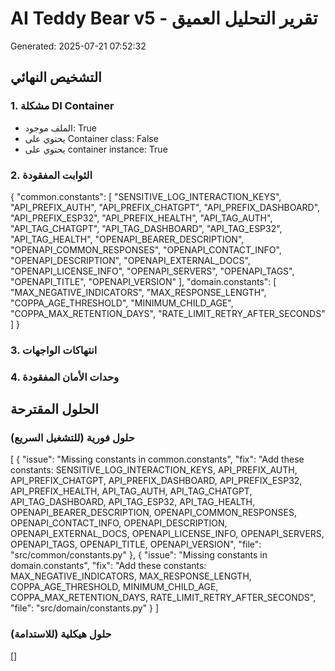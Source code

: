 # AI Teddy Bear v5 - تقرير التحليل العميق
Generated: 2025-07-21 07:52:32

## التشخيص النهائي

### 1. مشكلة DI Container
- الملف موجود: True
- يحتوي على Container class: False
- يحتوي على container instance: True

### 2. الثوابت المفقودة
{
  "common.constants": [
    "SENSITIVE_LOG_INTERACTION_KEYS",
    "API_PREFIX_AUTH",
    "API_PREFIX_CHATGPT",
    "API_PREFIX_DASHBOARD",
    "API_PREFIX_ESP32",
    "API_PREFIX_HEALTH",
    "API_TAG_AUTH",
    "API_TAG_CHATGPT",
    "API_TAG_DASHBOARD",
    "API_TAG_ESP32",
    "API_TAG_HEALTH",
    "OPENAPI_BEARER_DESCRIPTION",
    "OPENAPI_COMMON_RESPONSES",
    "OPENAPI_CONTACT_INFO",
    "OPENAPI_DESCRIPTION",
    "OPENAPI_EXTERNAL_DOCS",
    "OPENAPI_LICENSE_INFO",
    "OPENAPI_SERVERS",
    "OPENAPI_TAGS",
    "OPENAPI_TITLE",
    "OPENAPI_VERSION"
  ],
  "domain.constants": [
    "MAX_NEGATIVE_INDICATORS",
    "MAX_RESPONSE_LENGTH",
    "COPPA_AGE_THRESHOLD",
    "MINIMUM_CHILD_AGE",
    "COPPA_MAX_RETENTION_DAYS",
    "RATE_LIMIT_RETRY_AFTER_SECONDS"
  ]
}

### 3. انتهاكات الواجهات


### 4. وحدات الأمان المفقودة


## الحلول المقترحة

### حلول فورية (للتشغيل السريع)
[
  {
    "issue": "Missing constants in common.constants",
    "fix": "Add these constants: SENSITIVE_LOG_INTERACTION_KEYS, API_PREFIX_AUTH, API_PREFIX_CHATGPT, API_PREFIX_DASHBOARD, API_PREFIX_ESP32, API_PREFIX_HEALTH, API_TAG_AUTH, API_TAG_CHATGPT, API_TAG_DASHBOARD, API_TAG_ESP32, API_TAG_HEALTH, OPENAPI_BEARER_DESCRIPTION, OPENAPI_COMMON_RESPONSES, OPENAPI_CONTACT_INFO, OPENAPI_DESCRIPTION, OPENAPI_EXTERNAL_DOCS, OPENAPI_LICENSE_INFO, OPENAPI_SERVERS, OPENAPI_TAGS, OPENAPI_TITLE, OPENAPI_VERSION",
    "file": "src/common/constants.py"
  },
  {
    "issue": "Missing constants in domain.constants",
    "fix": "Add these constants: MAX_NEGATIVE_INDICATORS, MAX_RESPONSE_LENGTH, COPPA_AGE_THRESHOLD, MINIMUM_CHILD_AGE, COPPA_MAX_RETENTION_DAYS, RATE_LIMIT_RETRY_AFTER_SECONDS",
    "file": "src/domain/constants.py"
  }
]

### حلول هيكلية (للاستدامة)
[]
